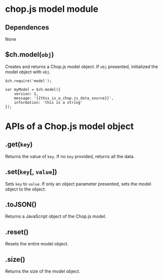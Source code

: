 chop.js model module
====================

Dependences
-----------

None

$ch.model(`obj`)
----------------

Creates and returns a Chop.js model object. If `obj` presented, initialized the
model object with `obj`.

~~~
$ch.require('model');

var myModel = $ch.model({
    version: 1,
    message: '{{this_is_a_chop.js_data_source}}',
    information: 'this is a string'
});
~~~

APIs of a Chop.js model object
==============================

.get(`key`)
-----------

Returns the value of `key`. If no `key` provided, returns all the data.

.set(`key`[, `value`])
----------------------

Sets `key` to `value`. If only an object parameter presented, sets the model
object to the object.

.toJSON()
---------

Returns a JavaScript object of the Chop.js model.

.reset()
--------

Resets the entire model object.

.size()
-------

Returns the size of the model object.

